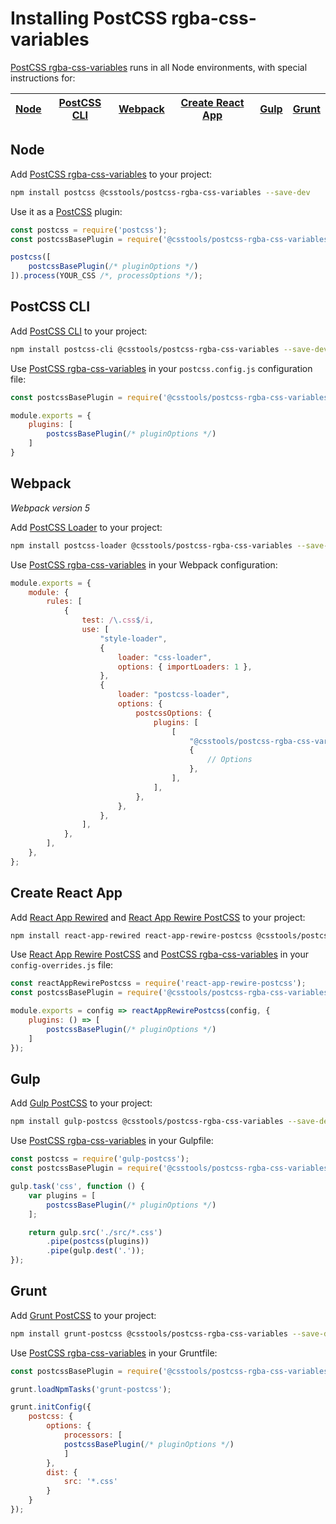 # Installing PostCSS rgba-css-variables

[PostCSS rgba-css-variables] runs in all Node environments, with special instructions for:

| [Node](#node) | [PostCSS CLI](#postcss-cli) | [Webpack](#webpack) | [Create React App](#create-react-app) | [Gulp](#gulp) | [Grunt](#grunt) |
| --- | --- | --- | --- | --- | --- |

## Node

Add [PostCSS rgba-css-variables] to your project:

```bash
npm install postcss @csstools/postcss-rgba-css-variables --save-dev
```

Use it as a [PostCSS] plugin:

```js
const postcss = require('postcss');
const postcssBasePlugin = require('@csstools/postcss-rgba-css-variables');

postcss([
	postcssBasePlugin(/* pluginOptions */)
]).process(YOUR_CSS /*, processOptions */);
```

## PostCSS CLI

Add [PostCSS CLI] to your project:

```bash
npm install postcss-cli @csstools/postcss-rgba-css-variables --save-dev
```

Use [PostCSS rgba-css-variables] in your `postcss.config.js` configuration file:

```js
const postcssBasePlugin = require('@csstools/postcss-rgba-css-variables');

module.exports = {
	plugins: [
		postcssBasePlugin(/* pluginOptions */)
	]
}
```

## Webpack

_Webpack version 5_

Add [PostCSS Loader] to your project:

```bash
npm install postcss-loader @csstools/postcss-rgba-css-variables --save-dev
```

Use [PostCSS rgba-css-variables] in your Webpack configuration:

```js
module.exports = {
	module: {
		rules: [
			{
				test: /\.css$/i,
				use: [
					"style-loader",
					{
						loader: "css-loader",
						options: { importLoaders: 1 },
					},
					{
						loader: "postcss-loader",
						options: {
							postcssOptions: {
								plugins: [
									[
										"@csstools/postcss-rgba-css-variables",
										{
											// Options
										},
									],
								],
							},
						},
					},
				],
			},
		],
	},
};
```

## Create React App

Add [React App Rewired] and [React App Rewire PostCSS] to your project:

```bash
npm install react-app-rewired react-app-rewire-postcss @csstools/postcss-rgba-css-variables --save-dev
```

Use [React App Rewire PostCSS] and [PostCSS rgba-css-variables] in your
`config-overrides.js` file:

```js
const reactAppRewirePostcss = require('react-app-rewire-postcss');
const postcssBasePlugin = require('@csstools/postcss-rgba-css-variables');

module.exports = config => reactAppRewirePostcss(config, {
	plugins: () => [
		postcssBasePlugin(/* pluginOptions */)
	]
});
```

## Gulp

Add [Gulp PostCSS] to your project:

```bash
npm install gulp-postcss @csstools/postcss-rgba-css-variables --save-dev
```

Use [PostCSS rgba-css-variables] in your Gulpfile:

```js
const postcss = require('gulp-postcss');
const postcssBasePlugin = require('@csstools/postcss-rgba-css-variables');

gulp.task('css', function () {
	var plugins = [
		postcssBasePlugin(/* pluginOptions */)
	];

	return gulp.src('./src/*.css')
		.pipe(postcss(plugins))
		.pipe(gulp.dest('.'));
});
```

## Grunt

Add [Grunt PostCSS] to your project:

```bash
npm install grunt-postcss @csstools/postcss-rgba-css-variables --save-dev
```

Use [PostCSS rgba-css-variables] in your Gruntfile:

```js
const postcssBasePlugin = require('@csstools/postcss-rgba-css-variables');

grunt.loadNpmTasks('grunt-postcss');

grunt.initConfig({
	postcss: {
		options: {
			processors: [
			postcssBasePlugin(/* pluginOptions */)
			]
		},
		dist: {
			src: '*.css'
		}
	}
});
```

[Gulp PostCSS]: https://github.com/postcss/gulp-postcss
[Grunt PostCSS]: https://github.com/nDmitry/grunt-postcss
[PostCSS]: https://github.com/postcss/postcss
[PostCSS CLI]: https://github.com/postcss/postcss-cli
[PostCSS Loader]: https://github.com/postcss/postcss-loader
[PostCSS rgba-css-variables]: https://github.com/csstools/postcss-plugins/tree/main/plugins/postcss-rgba-css-variables
[React App Rewire PostCSS]: https://github.com/csstools/react-app-rewire-postcss
[React App Rewired]: https://github.com/timarney/react-app-rewired
